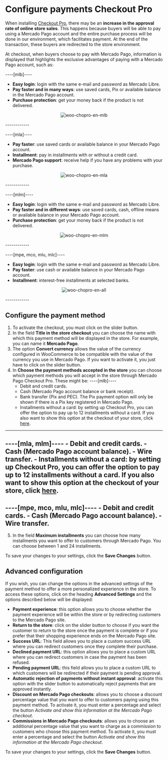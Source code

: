 # Configure payments Checkout Pro

When installing [Checkout Pro](/developers/en/docs/checkout-pro/landing), there may be an **increase in the approval rate of online store sales**. This happens because buyers will be able to pay using a Mercado Pago account and the entire purchase process will be done in our environment, which facilitates payment. At the end of the transaction, these buyers are redirected to the store environment.

At checkout, when buyers choose to pay with Mercado Pago, information is displayed that highlights the exclusive advantages of paying with a Mercado Pago account, such as:

----[mlb]----
* **Easy login**: login with the same e-mail and password as Mercado Libre.
* **Pay faster and in many ways**: use saved cards, Pix or available balance in the Mercado Pago account.
* **Purchase protection**: get your money back if the product is not delivered.

<center>

![woo-chopro-en-mlb](/images/woocomerce/woo-chopro-en-mlb.png)

</center>
------------

----[mla]----
* **Pay faster**: use saved cards or available balance in your Mercado Pago account.
* **Installment**: pay in installments with or without a credit card.
* **Mercado Pago support**: receive help if you have any problems with your purchase.

<center>

![woo-chopro-en-mla](/images/woocomerce/woo-chopro-en-mla.png)

</center>
------------

----[mlm]----
* **Easy login**: login with the same e-mail and password as Mercado Libre.
* **Pay faster and in different ways**: use saved cards, cash, offline means or available balance in your Mercado Pago account.
* **Purchase protection**: get your money back if the product is not delivered.

<center>

![woo-chopro-en-mlm](/images/woocomerce/woo-chopro-en-mlm.png)

</center>
------------

----[mpe, mco, mlu, mlc]----
* **Easy login**: login with the same e-mail and password as Mercado Libre.
* **Pay faster**: use cash or available balance in your Mercado Pago account.
* **Installment**: interest-free installments at selected banks.

<center>

![woo-chopro-en-all](/images/woocomerce/woo-chopro-en-all.png)

</center>
------------

## Configure the payment method

1. To activate the checkout, you must click on the slider button.
2. In the field **Title in the store checkout** you can choose the name with which this payment method will be displayed in the store. For example, you can name it **Mercado Pago**.
3. The option **Convert currency** allows the value of the currency configured in WooCommerce to be compatible with the value of the currency you use in Mercado Pago. If you want to activate it, you just have to click on the slider button.
4. In **Choose the payment methods accepted in the store** you can choose which payment methods you will accept in the store through Mercado Pago Checkout Pro. These might be:
----[mlb]----
    - Debit and credit cards.
    - Cash (Mercado Pago account balance or bank receipt).
    - Bank transfer (Pix and PEC). The Pix payment option will only be shown if there is a Pix key registered in Mercado Pago.
    - Installments without a card: by setting up Checkout Pro, you can offer the option to pay up to 12 installments without a card. If you also want to show this option at the checkout of your store, click [here](/developers/es/docs/woocommerce/payments-configuration/mercado-credito).
------------
----[mla, mlm]----
    - Debit and credit cards.
    - Cash (Mercado Pago account balance).
    - Wire transfer.
    - Installments without a card: by setting up Checkout Pro, you can offer the option to pay up to 12 installments without a card. If you also want to show this option at the checkout of your store, click [here](/developers/es/docs/woocommerce/payments-configuration/mercado-credito).
------------
----[mpe, mco, mlu, mlc]----
    - Debit and credit cards.
    - Cash (Mercado Pago account balance).
    - Wire transfer.
------------
5. In the field **Maximum installments** you can choose how many installments you want to offer to customers through Mercado Pago. You can choose between 1 and 24 installments.

To save your changes to your settings, click the **Save Changes** button.

## Advanced configuration

If you wish, you can change the options in the advanced settings of the payment method to offer a more personalized experience in the store. To access these options, click on the heading **Advanced Settings** and the options described below will be displayed:

- **Payment experience**: this option allows you to choose whether the payment experience will be within the store or by redirecting customers to the Mercado Pago site.
- **Return to the store**: click on the slider button to choose if you want the customer to return to the store once the payment is complete or if you prefer that their shopping experience ends on the Mercado Pago site.
- **Success URL**: This field allows you to place a custom success URL where you can redirect customers once they complete their purchase.
- **Declined payment URL**: this option allows you to place a custom URL where you can redirect customers in case the payment has been refused.
- **Pending payment URL**: this field allows you to place a custom URL to which customers will be redirected if their payment is pending approval.
- **Automatic rejection of payments without instant approval**: activate this option with the slider button to automatically reject payments that are approved instantly.
- **Discount on Mercado Pago checkouts**: allows you to choose a discount percentage value that you want to offer to customers paying using this payment method. To activate it, you must enter a percentage and select the button _Activate and show this information at the Mercado Pago checkout_.
- **Commissions in Mercado Pago checkouts**: allows you to choose an additional percentage value that you want to charge as a commission to customers who choose this payment method. To activate it, you must enter a percentage and select the button _Activate and show this information at the Mercado Pago checkout_.

To save your changes to your settings, click the **Save Changes** button.


